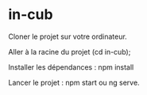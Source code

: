 # in-cub

Cloner le projet sur votre ordinateur.

Aller à la racine du projet (cd in-cub);

Installer les dépendances : npm install

Lancer le projet : npm start ou ng serve.
